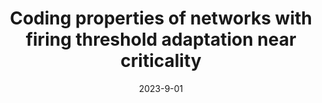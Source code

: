 ---
title: "Coding properties of networks with firing threshold adaptation near criticality"
collection: publications
date: 2023-9-01
year: 2023
venue: 'Bernstein Conference'
paperurl: 'https://dx.doi.org/10.12751/nncn.bc2023.224'
citation: ' <u>M. Girardi-Schappo</u>,  L. Maler,  A. Longtin (2023): <i>Coding properties of networks with firing threshold adaptation near criticality.</i> <b>Bernstein Conference </b>: 0253.'
pubtype:  proceedings
---